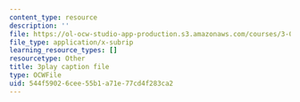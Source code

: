 ```yaml
---
content_type: resource
description: ''
file: https://ol-ocw-studio-app-production.s3.amazonaws.com/courses/3-091sc-introduction-to-solid-state-chemistry-fall-2010/544f59026cee55b1a71e77cd4f283ca2_h1dWUja7_5A.vtt
file_type: application/x-subrip
learning_resource_types: []
resourcetype: Other
title: 3play caption file
type: OCWFile
uid: 544f5902-6cee-55b1-a71e-77cd4f283ca2
---
```


